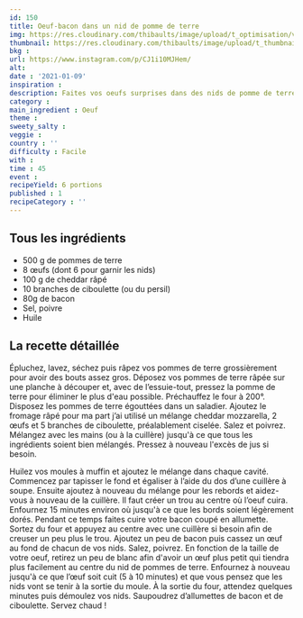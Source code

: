 ```yaml
---
id: 150
title: Oeuf-bacon dans un nid de pomme de terre
img: https://res.cloudinary.com/thibaults/image/upload/t_optimisation/v1610228996/Recipes/20210109_oeuf_nid_patate.jpg
thumbnail: https://res.cloudinary.com/thibaults/image/upload/t_thumbnail_josie/v1610228996/Recipes/20210109_oeuf_nid_patate.jpg
bkg : 
url: https://www.instagram.com/p/CJ1i10MJHem/
alt: 
date : '2021-01-09'
inspiration : 
description: Faites vos oeufs surprises dans des nids de pomme de terre, vous verrez c'est super bon !
category :
main_ingredient : Oeuf
theme : 
sweety_salty : 
veggie : 
country : ''
difficulty : Facile
with : 
time : 45
event :
recipeYield: 6 portions
published : 1
recipeCategory : ''
---
```


## Tous les ingrédients
 - 500 g de pommes de terre
 - 8 œufs (dont 6 pour garnir les nids)
 - 100 g de cheddar râpé
 - 10 branches de ciboulette (ou du persil)
 - 80g de bacon
 - Sel, poivre
 - Huile

## La recette détaillée
Épluchez, lavez, séchez puis râpez vos pommes de terre grossièrement pour avoir des bouts assez gros. Déposez vos pommes de terre râpée sur une planche à découper et, avec de l’essuie-tout, pressez la pomme de terre pour éliminer le plus d'eau possible. Préchauffez le four à 200°.
Disposez les pommes de terre égouttées dans un saladier. Ajoutez le fromage râpé pour ma part j’ai utilisé un mélange cheddar mozzarella, 2 œufs et 5 branches de ciboulette, préalablement ciselée. Salez et poivrez. Mélangez avec les mains (ou à la cuillère) jusqu'à ce que tous les ingrédients soient bien mélangés. Pressez à nouveau l'excès de jus si besoin.

Huilez vos moules à muffin et ajoutez le mélange dans chaque cavité. Commencez par tapisser le fond et égaliser à l’aide du dos d’une cuillère à soupe. Ensuite ajoutez à nouveau du mélange pour les rebords et aidez-vous à nouveau de la cuillère. Il faut créer un trou au centre où l’oeuf cuira. Enfournez 15 minutes environ où jusqu'à ce que les bords soient légèrement dorés. Pendant ce temps faites cuire votre bacon coupé en allumette. Sortez du four et appuyez au centre avec une cuillère si besoin afin de creuser un peu plus le trou. Ajoutez un peu de bacon puis cassez un œuf au fond de chacun de vos nids. Salez, poivrez. En fonction de la taille de votre oeuf, retirez un peu de blanc afin d'avoir un œuf plus petit qui tiendra plus facilement au centre du nid de pommes de terre. Enfournez à nouveau jusqu'à ce que l’œuf soit cuit (5 à 10 minutes) et que vous pensez que les nids vont se tenir à la sortie du moule. À la sortie du four, attendez quelques minutes puis démoulez vos nids. Saupoudrez d’allumettes de bacon et de ciboulette. Servez chaud !